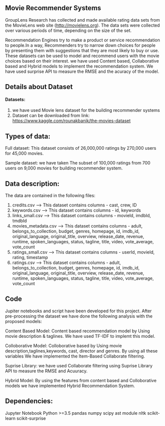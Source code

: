 ## Movie Recommender Systems

GroupLens Research has collected and made available rating data sets from the MovieLens web site (http://movielens.org). 
The data sets were collected over various periods of time, depending on the size of the set.

Recommendation Engines try to make a product or service recommendation to people.In a way, Recommenders try to narrow down choices for people by presenting them with suggestions that they are most likely to buy or use.
These datasets can be used to model and recommend users with the movie choices based on their interest. we have used Content based, Collaborative based and Hybrid models to implement the recommendation system.
We have used surprise API to measure the RMSE and the acuracy of the model. 

## Details about Dataset

#### Datasets:

1) we have used Movie lens dataset for the building recommender systems 
2) Dataset can be downloaded from link: https://www.kaggle.com/rounakbanik/the-movies-dataset

## Types of data:

Full dataset: This dataset consists of 26,000,000 ratings by 270,000 users for 45,000 movies.

Sample dataset: we have taken The subset of 100,000 ratings from 700 users on 9,000 movies for building recommender system.

## Data description:

The data are contained in the following files:

1) credits.csv             --> This dataset contains columns - cast, crew, ID
2) keywords.csv            --> This dataset contains columns - id, keywords
3) links_small.csv         --> This dataset contains columns - movieId, imdbId, tmdbId
4) movies_metadata.csv     --> This dataset contains columns - adult, belongs_to_collection, budget, genres, homepage, id, imdb_id, original_language, original_title, overview, release_date, revenue, runtime, spoken_languages, status, tagline, title, video, vote_average, vote_count
5) ratings_small.csv       --> This dataset contains columns - userId, movieId, rating, timestamp
6) ratings.csv             --> This dataset contains columns - adult, belongs_to_collection, budget, genres, homepage, id, imdb_id, original_language, original_title, overview, release_date, revenue, runtime, spoken_languages, status, tagline, title, video, vote_average, vote_count

## Code

Jupiter notebooks and script have been developed for this project.
After pre-processing the dataset we have done the following analysis with the proposed models:

Content Based Model: Content based recommendation model by Using movie description & taglines. We have used TF-IDF to implemt this model. 

Colloborative Model: Colloborative based by Using movie description,taglines,keywords, cast, director and genres. By using all these variables We have implemented the 
Item-Based Collaborate filtering. 

Suprise Library: we have used Collaborate filtering using Suprise Library API to measure the RMSE and Acuuracy.

Hybrid Model: By using the features from content based and Colloborative models we have implemented Hybrid Recommendation System.


## Dependencies:

Jupyter Notebook
Python >=3.5
pandas
numpy
scipy
ast module
nltk
scikit-learn
scikit-surprise
